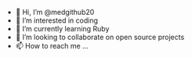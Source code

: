 - 👋 Hi, I’m @medgithub20
- 👀 I’m interested in coding
- 🌱 I’m currently learning Ruby
- 💞️ I’m looking to collaborate on open source projects
- 📫 How to reach me ...

<!---
medgithub20/medgithub20 is a ✨ special ✨ repository because its `README.md` (this file) appears on your GitHub profile.
You can click the Preview link to take a look at your changes.
--->
